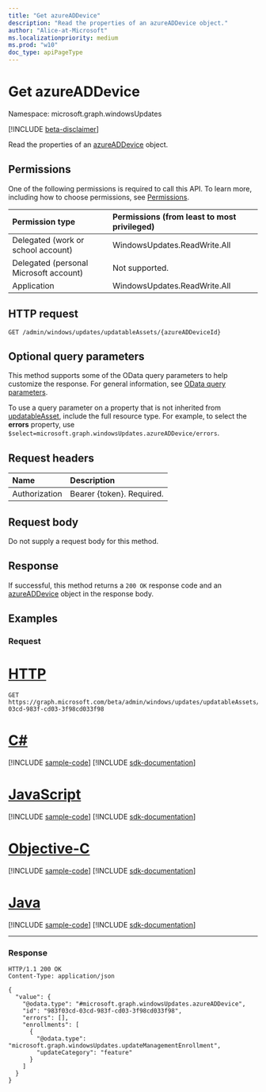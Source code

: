 ```yaml
---
title: "Get azureADDevice"
description: "Read the properties of an azureADDevice object."
author: "Alice-at-Microsoft"
ms.localizationpriority: medium
ms.prod: "w10"
doc_type: apiPageType
---
```


# Get azureADDevice
Namespace: microsoft.graph.windowsUpdates

[!INCLUDE [beta-disclaimer](../../includes/beta-disclaimer.md)]

Read the properties of an [azureADDevice](../resources/windowsupdates-azureaddevice.md) object.

## Permissions
One of the following permissions is required to call this API. To learn more, including how to choose permissions, see [Permissions](/graph/permissions-reference).

|Permission type|Permissions (from least to most privileged)|
|:---|:---|
|Delegated (work or school account)|WindowsUpdates.ReadWrite.All|
|Delegated (personal Microsoft account)|Not supported.|
|Application|WindowsUpdates.ReadWrite.All|

## HTTP request

<!-- {
  "blockType": "ignored"
}
-->
``` http
GET /admin/windows/updates/updatableAssets/{azureADDeviceId}
```

## Optional query parameters
This method supports some of the OData query parameters to help customize the response. For general information, see [OData query parameters](/graph/query-parameters).

To use a query parameter on a property that is not inherited from [updatableAsset](../resources/windowsupdates-updatableasset.md), include the full resource type. For example, to select the **errors** property, use `$select=microsoft.graph.windowsUpdates.azureADDevice/errors`.

## Request headers
|Name|Description|
|:---|:---|
|Authorization|Bearer {token}. Required.|

## Request body
Do not supply a request body for this method.

## Response

If successful, this method returns a `200 OK` response code and an [azureADDevice](../resources/windowsupdates-azureaddevice.md) object in the response body.

## Examples

### Request

# [HTTP](#tab/http)
<!-- {
  "blockType": "request",
  "name": "get_azureaddevice"
}
-->
``` http
GET https://graph.microsoft.com/beta/admin/windows/updates/updatableAssets/983f03cd-03cd-983f-cd03-3f98cd033f98
```
# [C#](#tab/csharp)
[!INCLUDE [sample-code](../includes/snippets/csharp/get-azureaddevice-csharp-snippets.md)]
[!INCLUDE [sdk-documentation](../includes/snippets/snippets-sdk-documentation-link.md)]

# [JavaScript](#tab/javascript)
[!INCLUDE [sample-code](../includes/snippets/javascript/get-azureaddevice-javascript-snippets.md)]
[!INCLUDE [sdk-documentation](../includes/snippets/snippets-sdk-documentation-link.md)]

# [Objective-C](#tab/objc)
[!INCLUDE [sample-code](../includes/snippets/objc/get-azureaddevice-objc-snippets.md)]
[!INCLUDE [sdk-documentation](../includes/snippets/snippets-sdk-documentation-link.md)]

# [Java](#tab/java)
[!INCLUDE [sample-code](../includes/snippets/java/get-azureaddevice-java-snippets.md)]
[!INCLUDE [sdk-documentation](../includes/snippets/snippets-sdk-documentation-link.md)]

---


### Response

<!-- {
  "blockType": "response",
  "truncated": true,
  "@odata.type": "microsoft.graph.windowsUpdates.azureADDevice"
}
-->
``` http
HTTP/1.1 200 OK
Content-Type: application/json

{
  "value": {
    "@odata.type": "#microsoft.graph.windowsUpdates.azureADDevice",
    "id": "983f03cd-03cd-983f-cd03-3f98cd033f98",
    "errors": [],
    "enrollments": [
      {
        "@odata.type": "microsoft.graph.windowsUpdates.updateManagementEnrollment",
        "updateCategory": "feature"
      }
    ]
  }
}
```

